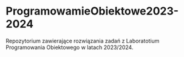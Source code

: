 # ProgramowamieObiektowe2023-2024
Repozytorium zawierające rozwiązania zadań z Laboratotium Programowania Obiektowego w latach 2023/2024.
